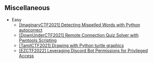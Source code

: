 ## Miscellaneous
- Easy
  - [[ImaginaryCTF2021] Detecting Mispelled Words with Python autocorrect](https://github.com/Rookie441/CTF/blob/main/Storage/Writeups/ImaginaryCTF2021_Writeup.md#spelling-test)
  - [[DownUnderCTF2021] Remote Connection Quiz Solver with Pwntools Scripting](https://github.com/Rookie441/CTF/blob/main/Storage/Writeups/DownUnderCTF2021_Writeup.md#general-skills-quiz)
  - [[TamilCTF2021] Drawing with Python turtle graphics](https://github.com/Rookie441/CTF/blob/main/Storage/Writeups/TamilCTF2021_Writeup.md#terrapin)
  - [[EZCTF2022] Leveraging Discord Bot Permissions for Privileged Access](https://github.com/Rookie441/CTF/blob/main/Storage/Writeups/EZCTF2022_Writeup.md#discord-bot-workaround)

